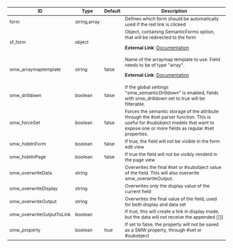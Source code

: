 <table class="schema-table" style="font-size: 0.75em; word-wrap: break-word;">
   <thead>
       <tr>
           <th>ID</th>
           <th>Type</th>
           <th>Default</th>
           <th>Description</th>
       </tr>
   </thead>
   <tbody>
       <tr>
           <td class="schema-propertyName">form</td>
           <td class="schema-type">string,array</td>
           <td class="schema-defaultValue"></td>
           <td class="schema-description">Defines which form should be automatically used if the red link is clicked</td>
       </tr>
       <tr>
           <td class="schema-propertyName">sf_form</td>
           <td class="schema-type">object</td>
           <td class="schema-defaultValue"></td>
           <td class="schema-description">Object, containing SemanticForms option, that will be redirected to the form<p class="schema-link"><strong>External Link</strong>: <a href="https://www.mediawiki.org/wiki/Extension:Semantic_Forms/Defining_forms#.27field.27_tag target="_blank">Documentation</a></p></td>
       </tr>
       <tr>
           <td class="schema-propertyName">smw_arraymaptemplate</td>
           <td class="schema-type">string</td>
           <td class="schema-defaultValue">false</td>
           <td class="schema-description">Name of the arraymap template to use. Field needs to be of type "array".<p class="schema-link"><strong>External Link</strong>: <a href="https://www.mediawiki.org/wiki/Extension:Semantic_Forms/Semantic_Forms_and_templates#arraymaptemplate target="_blank">Documentation</a></p></td>
       </tr>
       <tr>
           <td class="schema-propertyName">smw_drilldown</td>
           <td class="schema-type">boolean</td>
           <td class="schema-defaultValue">false</td>
           <td class="schema-description">If the global settings "smw_semanticDrilldown" is enabled, fields with smw_drilldown set to true will be filterable. </td>
       </tr>
       <tr>
           <td class="schema-propertyName">smw_forceSet</td>
           <td class="schema-type">boolean</td>
           <td class="schema-defaultValue">false</td>
           <td class="schema-description">Forces the semantic storage of the attribute through the #set parser function. This is useful for #subobject models that want to expose one or more fields as regular #set properties.</td>
       </tr>
       <tr>
           <td class="schema-propertyName">smw_hideInForm</td>
           <td class="schema-type">boolean</td>
           <td class="schema-defaultValue">false</td>
           <td class="schema-description">If true, the field will not be visible in the form edit view</td>
       </tr>
       <tr>
           <td class="schema-propertyName">smw_hideInPage</td>
           <td class="schema-type">boolean</td>
           <td class="schema-defaultValue">false</td>
           <td class="schema-description">If true the field will not be visibly renderd in the page view</td>
       </tr>
       <tr>
           <td class="schema-propertyName">smw_overwriteData</td>
           <td class="schema-type">string</td>
           <td class="schema-defaultValue"></td>
           <td class="schema-description">Overwrites the final #set or #subobject value of the field. This will also overwrite smw_overwriteOutput.</td>
       </tr>
       <tr>
           <td class="schema-propertyName">smw_overwriteDisplay</td>
           <td class="schema-type">string</td>
           <td class="schema-defaultValue"></td>
           <td class="schema-description">Overwrites only the display value of the current field</td>
       </tr>
       <tr>
           <td class="schema-propertyName">smw_overwriteOutput</td>
           <td class="schema-type">string</td>
           <td class="schema-defaultValue"></td>
           <td class="schema-description">Overwrites the final value of the field, used for both display and data set</td>
       </tr>
       <tr>
           <td class="schema-propertyName">smw_overwriteOutputToLink</td>
           <td class="schema-type">boolean</td>
           <td class="schema-defaultValue"></td>
           <td class="schema-description">If true, this will create a link in display mode, but the data will not receive the appended [[]]</td>
       </tr>
       <tr>
           <td class="schema-propertyName">smw_property</td>
           <td class="schema-type">boolean</td>
           <td class="schema-defaultValue">true</td>
           <td class="schema-description">If set to false, the property will not be saved as a SMW property, through #set or #subobject</td>
       </tr>
   </tbody>
</table>
